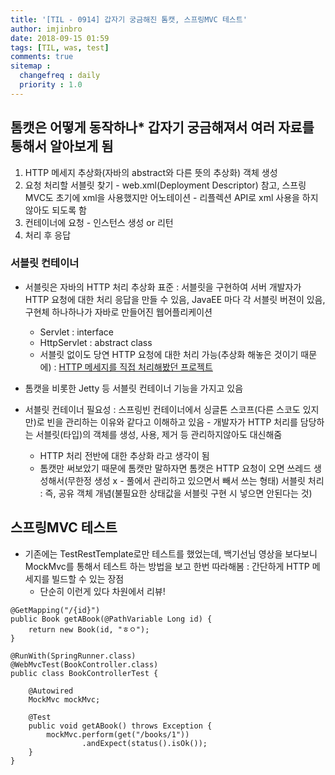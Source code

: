 ```yaml
---
title: '[TIL - 0914] 갑자기 궁금해진 톰캣, 스프링MVC 테스트'
author: imjinbro
date: 2018-09-15 01:59
tags: [TIL, was, test]
comments: true
sitemap :
  changefreq : daily
  priority : 1.0
---
```


## 톰캣은 어떻게 동작하나* 갑자기 궁금해져서 여러 자료를 통해서 알아보게 됨
  1. HTTP 메세지 추상화(자바의 abstract와 다른 뜻의 추상화) 객체 생성 
  2. 요청 처리할 서블릿 찾기 - web.xml(Deployment Descriptor) 참고, 스프링MVC도 초기에 xml을 사용했지만 어노테이션 - 리플렉션 API로 xml 사용을 하지않아도 되도록 함
  3. 컨테이너에 요청 - 인스턴스 생성 or 리턴
  4. 처리 후 응답
  
### 서블릿 컨테이너
* 서블릿은 자바의 HTTP 처리 추상화 표준 : 서블릿을 구현하여 서버 개발자가 HTTP 요청에 대한 처리 응답을 만들 수 있음, JavaEE 마다 각 서블릿 버젼이 있음, 구현체 하나하나가 자바로 만들어진 웹어플리케이션
  * Servlet : interface
  * HttpServlet : abstract class 
  * 서블릿 없이도 당연 HTTP 요청에 대한 처리 가능(추상화 해놓은 것이기 때문에) : [HTTP 메세지를 직접 처리해봤던 프로젝트](https://github.com/imjinbro/java-was/tree/master/src/main/java/webserver)
  
* 톰캣을 비롯한 Jetty 등 서블릿 컨테이너 기능을 가지고 있음
* 서블릿 컨테이너 필요성 : 스프링빈 컨테이너에서 싱글톤 스코프(다른 스코도 있지만)로 빈을 관리하는 이유와 같다고 이해하고 있음 - 개발자가 HTTP 처리를 담당하는 서블릿(타입)의 객체를 생성, 사용, 제거 등 관리하지않아도 대신해줌
  * HTTP 처리 전반에 대한 추상화 라고 생각이 됨
  * 톰캣만 써보았기 때문에 톰캣만 말하자면 톰캣은 HTTP 요청이 오면 쓰레드 생성해서(무한정 생성 x - 풀에서 관리하고 있으면서 빼서 쓰는 형태) 서블릿 처리 : 즉, 공유 객체 개념(불필요한 상태값을 서블릿 구현 시 넣으면 안된다는 것)
  
## 스프링MVC 테스트
* 기존에는 TestRestTemplate로만 테스트를 했었는데, 백기선님 영상을 보다보니 MockMvc를 통해서 테스트 하는 방법을 보고 한번 따라해봄 : 간단하게 HTTP 메세지를 빌드할 수 있는 장점
  * 단순히 이런게 있다 차원에서 리뷰!

~~~
@GetMapping("/{id}")
public Book getABook(@PathVariable Long id) {
    return new Book(id, "ㅎㅇ");
}

@RunWith(SpringRunner.class)
@WebMvcTest(BookController.class)
public class BookControllerTest {

    @Autowired
    MockMvc mockMvc;

    @Test
    public void getABook() throws Exception {
        mockMvc.perform(get("/books/1"))
                .andExpect(status().isOk());
    }
}
~~~


